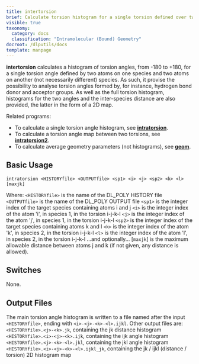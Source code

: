 ```yaml
---
title: intertorsion
brief: Calculate torsion histogram for a single torsion defined over two species
visible: true
taxonomy:
  category: docs
  classification: "Intramolecular (Bound) Geometry"
docroot: /dlputils/docs
template: manpage
---
```


**intertorsion** calculates a histogram of torsion angles, from -180 to +180, for a single torsion angle defined by two atoms on one species and two atoms on another (not necessarily different) species. As such, it provise the possibility to analyse torsion angles formed by, for instance, hydrogen bond donor and acceptor groups. As well as the full torsion histogram, histograms for the two angles and the inter-species distance are also provided, the latter in the form of a 2D map.

Related programs:
+ To calculate a single torsion angle histogram, see [**intratorsion**](/dlputils/docs/intratorsion).
+ To calculate a torsion angle map between two torsions, see [**intratorsion2**](/dlputils/docs/intratorsion2).
+ To calculate average geometry parameters (not histograms), see [**geom**](/dlputils/docs/geom).

## Basic Usage

```
intratorsion <HISTORYfile> <OUTPUTfile> <sp1> <i> <j> <sp2> <k> <l> [maxjk]
```

Where:
`<HISTORYfile>` is the name of the DL_POLY HISTORY file
`<OUTPUTfile>` is the name of the DL_POLY OUTPUT file
`<sp1>` is the integer index of the target species containing atoms i and j
`<i>` is the integer index of the atom 'i', in species 1, in the torsion i-j-k-l
`<j>` is the integer index of the atom 'j', in species 1, in the torsion i-j-k-l
`<sp2>` is the integer index of the target species containing atoms k and l
`<k>` is the integer index of the atom 'k', in species 2, in the torsion i-j-k-l
`<l>` is the integer index of the atom 'l', in species 2, in the torsion i-j-k-l
...and optionally...
[`maxjk`] is the maximum allowable distance between atoms j and k (if not given, any distance is allowed).

## Switches

None.

## Output Files

The main torsion angle histogram is written to a file named after the input `<HISTORYfile>`, ending with `<i>-<j>-<k>-<l>.ijkl`. Other output files are:
`<HISTORYfile>.<j>-<k>.jk`, containing the jk distance histogram
`<HISTORYfile>.<i>-<j>-<k>.ijk`, containing the ijk angle histogram
`<HISTORYfile>.<j>-<k>-<l>.jkl`, containing the jkl angle histogram
`<HISTORYfile>.<i>-<j>-<k>-<l>.ijkl_jk`, containing the jk / ijkl (distance / torsion) 2D histogram map


